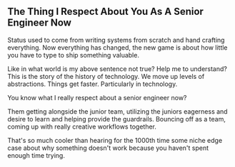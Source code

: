 ## The Thing I Respect About You As A Senior Engineer Now

Status used to come from writing systems from scratch and hand crafting everything. Now everything has changed, the new game is about how little you have to type to ship something valuable.

Like in what world is my above sentence not true? Help me to understand? This is the story of the history of technology. We move up levels of abstractions. Things get faster. Particularly in technology.

You know what I really respect about a senior engineer now?

Them getting alongside the junior team, utilizing the juniors eagerness and desire to learn and helping provide the guardrails. Bouncing off as a team, coming up with really creative workflows together.

That's so much cooler than hearing for the 1000th time some niche edge case about why something doesn't work because you haven't spent enough time trying.